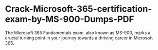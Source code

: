 # Crack-Microsoft-365-certification-exam-by-MS-900-Dumps-PDF
The Microsoft 365 Fundamentals exam, also known as MS-900, marks a crucial turning point in your journey towards a thriving career in Microsoft 365.
